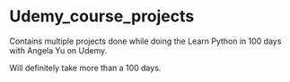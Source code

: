 # Udemy_course_projects

Contains multiple projects done while doing the Learn Python in 100 days with Angela Yu on Udemy.

Will definitely take more than a 100 days.

